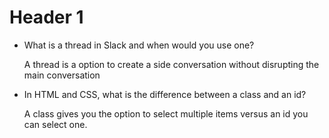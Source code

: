 # Header 1

- What is a thread in Slack and when would you use one?

    A thread is a option to create a side conversation without disrupting the main conversation

- In HTML and CSS, what is the difference between a class and an id?

    A class gives you the option to select multiple items versus an id you can select one. 